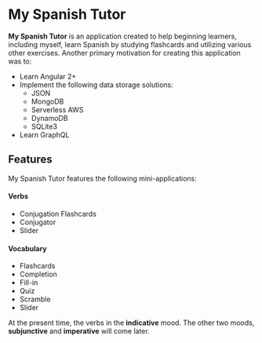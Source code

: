 # My Spanish Tutor

**My Spanish Tutor** is an application created to help beginning learners, including myself, learn Spanish by studying flashcards and utilizing various other exercises. Another primary motivation for creating this application was to:

* Learn Angular 2+
* Implement the following data storage solutions:
	* JSON
	* MongoDB
	* Serverless AWS
	* DynamoDB
	* SQLite3
* Learn GraphQL


## Features

My Spanish Tutor features the following mini-applications:

#### Verbs
* Conjugation Flashcards
* Conjugator
* Slider

#### Vocabulary
* Flashcards
* Completion
* Fill-in
* Quiz
* Scramble
* Slider

At the present time, the verbs in the **indicative** mood. The other two moods, **subjunctive** and **imperative** will come later.
